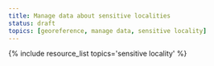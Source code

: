 ```yaml
---
title: Manage data about sensitive localities
status: draft
topics: [georeference, manage data, sensitive locality]
---
```


{% include resource_list topics='sensitive locality' %}
